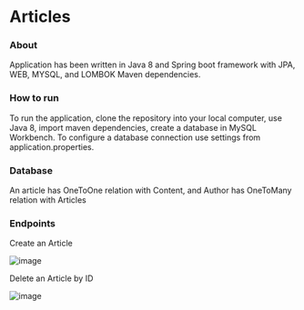 # Articles

### About
Application has been written in Java 8 and Spring boot framework with JPA, WEB, MYSQL, and LOMBOK Maven dependencies.
 
### How to run 
To run the application, clone the repository into your local computer, use Java 8, import maven dependencies, create a database in MySQL Workbench. To configure a database connection use settings from application.properties.


### Database
 
An article has OneToOne relation with Content, and Author has OneToMany relation with Articles

 
### Endpoints
 
Create an Article

![image](https://user-images.githubusercontent.com/80157748/189528517-a9085d0c-12e4-4534-96bb-1eb8ef4112db.png)

Delete an Article by ID

![image](https://user-images.githubusercontent.com/80157748/189528551-766cbc85-9b63-4734-a4c1-b9f1b8aa7eba.png)


